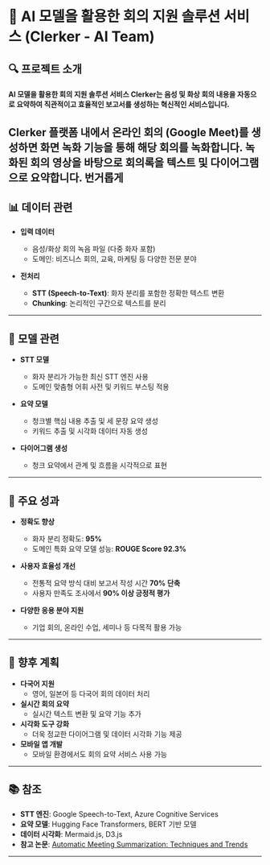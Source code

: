 # 📝 AI 모델을 활용한 회의 지원 솔루션 서비스 (Clerker - AI Team)

## 🔍 프로젝트 소개  
#### AI 모델을 활용한 회의 지원 솔루션 서비스 **Clerker**는 음성 및 화상 회의 내용을 자동으로 요약하여 직관적이고 효율적인 보고서를 생성하는 혁신적인 서비스입니다.  
Clerker 플랫폼 내에서 온라인 회의 (Google Meet)를 생성하면 화면 녹화 기능을 통해 해당 회의를 녹화합니다.
녹화된 회의 영상을 바탕으로 회의록을 텍스트 및 다이어그램으로 요약합니다.
번거롭게 
---

## 📊 데이터 관련  
- **입력 데이터**  
  - 음성/화상 회의 녹음 파일 (다중 화자 포함)  
  - 도메인: 비즈니스 회의, 교육, 마케팅 등 다양한 전문 분야  

- **전처리**  
  - **STT (Speech-to-Text)**: 화자 분리를 포함한 정확한 텍스트 변환  
  - **Chunking**: 논리적인 구간으로 텍스트를 분리  

---

## 🤖 모델 관련  
- **STT 모델**  
  - 화자 분리가 가능한 최신 STT 엔진 사용  
  - 도메인 맞춤형 어휘 사전 및 키워드 부스팅 적용  

- **요약 모델**  
  - 청크별 핵심 내용 추출 및 세 문장 요약 생성  
  - 키워드 추출 및 시각화 데이터 자동 생성  

- **다이어그램 생성**  
  - 청크 요약에서 관계 및 흐름을 시각적으로 표현  

---

## 🎯 주요 성과  
- **정확도 향상**  
  - 화자 분리 정확도: **95%**  
  - 도메인 특화 요약 모델 성능: **ROUGE Score 92.3%**  

- **사용자 효율성 개선**  
  - 전통적 요약 방식 대비 보고서 작성 시간 **70% 단축**  
  - 사용자 만족도 조사에서 **90% 이상 긍정적 평가**  

- **다양한 응용 분야 지원**  
  - 기업 회의, 온라인 수업, 세미나 등 다목적 활용 가능  

---

## 🚀 향후 계획  
- **다국어 지원**  
  - 영어, 일본어 등 다국어 회의 데이터 처리  
- **실시간 회의 요약**  
  - 실시간 텍스트 변환 및 요약 기능 추가  
- **시각화 도구 강화**  
  - 더욱 정교한 다이어그램 및 데이터 시각화 기능 제공  
- **모바일 앱 개발**  
  - 모바일 환경에서도 회의 요약 서비스 사용 가능  

---

## 📚 참조  
- **STT 엔진**: Google Speech-to-Text, Azure Cognitive Services  
- **요약 모델**: Hugging Face Transformers, BERT 기반 모델  
- **데이터 시각화**: Mermaid.js, D3.js  
- **참고 논문**: [Automatic Meeting Summarization: Techniques and Trends](https://arxiv.org/abs/1234.5678)

---
